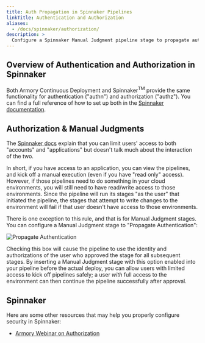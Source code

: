 ```yaml
---
title: Auth Propagation in Spinnaker Pipelines
linkTitle: Authentication and Authorization
aliases:
  - /docs/spinnaker/authorization/
description: >
  Configure a Spinnaker Manual Judgment pipeline stage to propagate authentication.
---
```



## Overview of Authentication and Authorization in Spinnaker

Both Armory Continuous Deployment and Spinnaker<sup>TM</sup> provide the same functionality for authentication ("authn")
and authorization ("authz").  You can find a full reference of how to set up both in the [Spinnaker documentation](https://www.spinnaker.io/setup/security/#security).

## Authorization &amp; Manual Judgments

The [Spinnaker docs](https://www.spinnaker.io/setup/security/authorization/#restrictable-resources) explain that you can limit users' access to both
"accounts" and "applications" but doesn't talk much about the interaction of
the two.

In short, if you have access to an application, you can view the pipelines,
and kick off a manual execution (even if you have "read only" access).
However, if those pipelines need to do something in your cloud environments,
you will still need to have read/write access to those environments.  Since
the pipeline will run its stages "as the user" that initiated the pipeline,
the stages that attempt to write changes to the environment will fail if that
user doesn't have access to those environments.

There is one exception to this rule, and that is for Manual Judgment stages.
You can configure a Manual Judgment stage to "Propagate Authentication":

![Propagate Authentication](/images/Image-2018-10-16-at-10.05.04-AM.png)

Checking this box will cause the pipeline to use the identity and
authorizations of the user who approved the stage for all
subsequent stages.  By inserting a Manual Judgment stage with this option
enabled into your pipeline before the actual deploy, you can allow users
with limited access to kick off pipelines safely; a user _with_ full access
to the environment can then continue the pipeline successfully after approval.

## Spinnaker

Here are some other resources that may help you properly configure security in
Spinnaker:

* [Armory Webinar on Authorization](https://www.armory.io/blog/webinar-configuring-auth-n-z-in-spinnaker-with-isaac-mosquera/)
